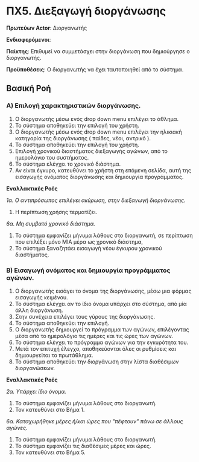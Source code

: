 # ΠΧ5. Διεξαγωγή διοργάνωσης

**Πρωτεύων Actor**: Διοργανωτής 

**Ενδιαφερόμενοι**:

**Παίκτης**: Επιθυμεί να συμμετάσχει στην διοργάνωση που δημιούργησε ο διοργανωτής.

**Προϋποθέσεις**: Ο διοργανωτής να έχει ταυτοποιηθεί από το σύστημα.

## Βασική Ροή

### Α) Επιλογή χαρακτηριστικών διοργάνωσης.

1. Ο διοργανωτής μέσω ενός drop down menu επιλέγει το άθλημα.
2. Το σύστημα αποθηκεύει την επιλογή του χρήστη.
3. Ο διοργανωτής μέσω ενός drop down menu επιλέγει την ηλικιακή κατηγορία της διοργάνωσης ( παίδες, νέοι, αντρικό ).
4. Το σύστημα αποθηκεύει την επιλογή του χρήστη.
5. Επιλογή χρονικού διαστήματος διεξαγωγής αγώνων, από το ημερολόγιο του συστήματος.
6. Το σύστημα ελέγχει το χρονικό διάστημα.
7. Αν είναι έγκυρο, κατευθύνει το χρήστη στη επόμενη σελίδα, αυτή της εισαγωγής ονόματος διοργάνωσης και δημιουργία προγράμματος.

**Εναλλακτικές Ροές**

*1α. Ο αντιπρόσωπος επιλέγει ακύρωση, στην διεξαγωγή διοργάνωσης.*
1. Η περίπτωση χρήσης τερματίζει.

*6α. Μη συμβατό χρονικό διάστημα.*
1. Το σύστημα εμφανίζει μήνυμα λάθους στο διοργανωτή, σε περίπτωση που επιλέξει μόνο ΜΙΑ μέρα ως χρονικό διάστημα,
2. Το σύστημα ξαναζητάει εισαγωγή νέου έγκυρου χρονικού διαστήματος. 

### Β) Εισαγωγή ονόματος και δημιουργία προγράμματος αγώνων.

1. Ο διοργανωτής εισάγει το όνομα της διοργάνωσης, μέσω μια φόρμας εισαγωγής κειμένου.
2. Το σύστημα ελέγχει αν το ίδιο όνομα υπάρχει στο σύστημα, από μία άλλη διοργάνωση.
3. Στην συνέχεια επιλέγει τους γύρους της διοργάνωσης.
4. Το σύστημα αποθηκεύει την επιλογή.
5. Ο διοργανωτής δημιουργεί το πρόγραμμα των αγώνων, επιλέγοντας μέσα από το ημερολόγιο τις ημέρες και τις ώρες των αγώνων.
6. Το σύστημα ελέγχει το πρόγραμμα αγώνων για την εγκυρότητα του.
7. Μετά τον επιτυχή έλεγχο, αποθηκεύονται όλες οι ρυθμίσεις και δημιουργείται το πρωτάθλημα.
8. Το σύστημα αποθηκεύει την διοργάνωση στην λίστα διαθέσιμων διοργανώσεων.

**Εναλλακτικές Ροές**

*2α. Υπάρχει ίδιο όνομα.*
1. Το σύστημα εμφανίζει μήνυμα λάθους στο διοργανωτή.
2. Τον κατευθύνει στο Βήμα 1.

*6α. Καταχωρήθηκε μέρες ή/και ώρες που "πέφτουν" πάνω σε άλλους αγώνες.*
1. Το σύστημα εμφανίζει μήνυμα λάθους στο διοργανωτή.
2. Το σύστημα εμφανίζει τις διαθέσιμες μέρες και ώρες.
3. Τον κατευθύνει στο Βήμα 5.

